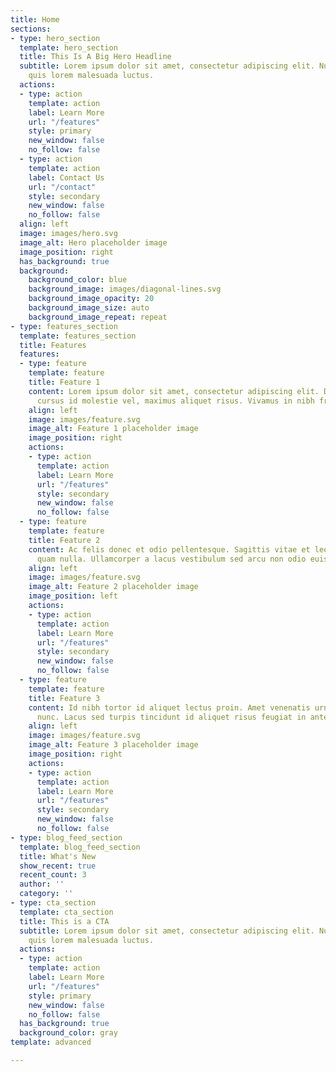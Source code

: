 ```yaml
---
title: Home
sections:
- type: hero_section
  template: hero_section
  title: This Is A Big Hero Headline
  subtitle: Lorem ipsum dolor sit amet, consectetur adipiscing elit. Nullam a metus
    quis lorem malesuada luctus.
  actions:
  - type: action
    template: action
    label: Learn More
    url: "/features"
    style: primary
    new_window: false
    no_follow: false
  - type: action
    template: action
    label: Contact Us
    url: "/contact"
    style: secondary
    new_window: false
    no_follow: false
  align: left
  image: images/hero.svg
  image_alt: Hero placeholder image
  image_position: right
  has_background: true
  background:
    background_color: blue
    background_image: images/diagonal-lines.svg
    background_image_opacity: 20
    background_image_size: auto
    background_image_repeat: repeat
- type: features_section
  template: features_section
  title: Features
  features:
  - type: feature
    template: feature
    title: Feature 1
    content: Lorem ipsum dolor sit amet, consectetur adipiscing elit. Donec nisl ligula,
      cursus id molestie vel, maximus aliquet risus. Vivamus in nibh fringilla, fringilla.
    align: left
    image: images/feature.svg
    image_alt: Feature 1 placeholder image
    image_position: right
    actions:
    - type: action
      template: action
      label: Learn More
      url: "/features"
      style: secondary
      new_window: false
      no_follow: false
  - type: feature
    template: feature
    title: Feature 2
    content: Ac felis donec et odio pellentesque. Sagittis vitae et leo duis ut diam
      quam nulla. Ullamcorper a lacus vestibulum sed arcu non odio euismod lacinia.
    align: left
    image: images/feature.svg
    image_alt: Feature 2 placeholder image
    image_position: left
    actions:
    - type: action
      template: action
      label: Learn More
      url: "/features"
      style: secondary
      new_window: false
      no_follow: false
  - type: feature
    template: feature
    title: Feature 3
    content: Id nibh tortor id aliquet lectus proin. Amet venenatis urna cursus eget
      nunc. Lacus sed turpis tincidunt id aliquet risus feugiat in ante.
    align: left
    image: images/feature.svg
    image_alt: Feature 3 placeholder image
    image_position: right
    actions:
    - type: action
      template: action
      label: Learn More
      url: "/features"
      style: secondary
      new_window: false
      no_follow: false
- type: blog_feed_section
  template: blog_feed_section
  title: What's New
  show_recent: true
  recent_count: 3
  author: ''
  category: ''
- type: cta_section
  template: cta_section
  title: This is a CTA
  subtitle: Lorem ipsum dolor sit amet, consectetur adipiscing elit. Nullam a metus
    quis lorem malesuada luctus.
  actions:
  - type: action
    template: action
    label: Learn More
    url: "/features"
    style: primary
    new_window: false
    no_follow: false
  has_background: true
  background_color: gray
template: advanced

---
```

